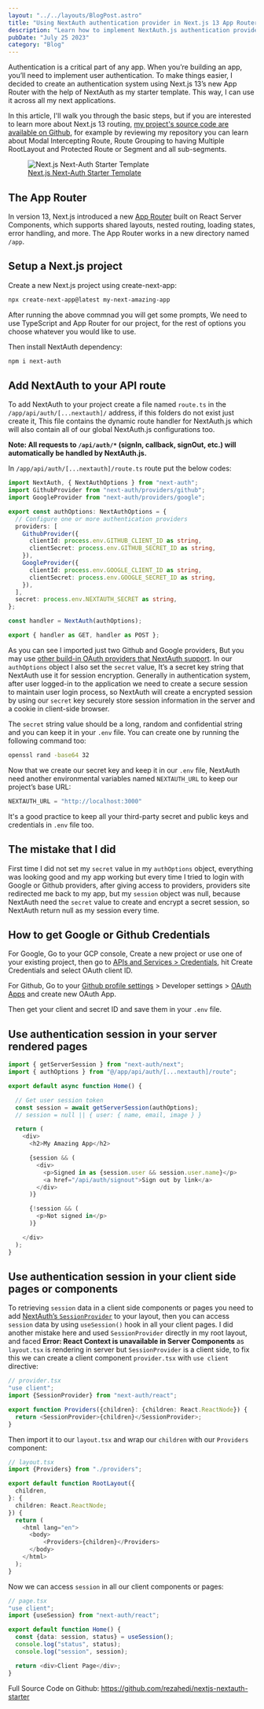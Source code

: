 ```yaml
---
layout: "../../layouts/BlogPost.astro"
title: "Using NextAuth authentication provider in Next.js 13 App Router"
description: "Learn how to implement NextAuth.js authentication provider in Next.js 13 App Router and use NextAuth build-in OAuth provider like Google and Github in your app. I'll use NextAuth in server rendered pages and also client side components."
pubDate: "July 25 2023"
category: "Blog"
---
```


Authentication is a critical part of any app. When you’re building an app, you’ll need to implement user authentication. To make things easier, I decided to create an authentication system using Next.js 13’s new App Router with the help of NextAuth as my starter template. This way, I can use it across all my next applications.

In this article, I'll walk you through the basic steps, but if you are interested to learn more about Next.js 13 routing, [my project's source code are available on Github](https://github.com/rezahedi/nextjs-nextauth-starter), for example by reviewing my repository you can learn about Modal Intercepting Route, Route Grouping to having Multiple RootLayout and Protected Route or Segment and all sub-segments.

<figure class="image">
  <img src="/blog/nextjs-nextauth-authentication-starter-template.png" alt="Next.js Next-Auth Starter Template">
  <figcaption><a href="https://github.com/rezahedi/nextjs-nextauth-starter">Next.js Next-Auth Starter Template</a></figcaption>
</figure>

## The App Router

In version 13, Next.js introduced a new [App Router](https://nextjs.org/docs/app/building-your-application/routing#the-app-router) built on React Server Components, which supports shared layouts, nested routing, loading states, error handling, and more. The App Router works in a new directory named `/app`.

## Setup a Next.js project

Create a new Next.js project using create-next-app:

```bash
npx create-next-app@latest my-next-amazing-app
```

After running the above commnad you will get some prompts, We need to use TypeScript and App Router for our project, for the rest of options you choose whatever you would like to use.

Then install NextAuth dependency:

```bash
npm i next-auth
```

## Add NextAuth to your API route

To add NextAuth to your project create a file named `route.ts` in the `/app/api/auth/[...nextauth]/` address, if this folders do not exist just create it, This file contains the dynamic route handler for NextAuth.js which will also contain all of our global NextAuth.js configurations too.

**Note: All requests to `/api/auth/*` (signIn, callback, signOut, etc.) will automatically be handled by NextAuth.js.**

In `/app/api/auth/[...nextauth]/route.ts` route put the below codes:

```ts
import NextAuth, { NextAuthOptions } from "next-auth";
import GithubProvider from "next-auth/providers/github";
import GoogleProvider from "next-auth/providers/google";

export const authOptions: NextAuthOptions = {
  // Configure one or more authentication providers
  providers: [
    GithubProvider({
      clientId: process.env.GITHUB_CLIENT_ID as string,
      clientSecret: process.env.GITHUB_SECRET_ID as string,
    }),
    GoogleProvider({
      clientId: process.env.GOOGLE_CLIENT_ID as string,
      clientSecret: process.env.GOOGLE_SECRET_ID as string,
    }),
  ],
  secret: process.env.NEXTAUTH_SECRET as string,
};

const handler = NextAuth(authOptions);

export { handler as GET, handler as POST };
```

As you can see I imported just two Github and Google providers, But you may use [other build-in OAuth providers that NextAuth support](https://next-auth.js.org/configuration/providers/oauth#built-in-providers). In our `authOptions` object I also set the `secret` value, It’s a secret key string that NextAuth use it for session encryption. Generally in authentication system, after user logged-in to the application we need to create a secure session to maintain user login process, so NextAuth will create a encrypted session by using our `secret` key securely store session information in the server and a cookie in client-side browser.

The `secret` string value should be a long, random and confidential string and you can keep it in your `.env` file. You can create one by running the following command too:

```bash
openssl rand -base64 32
```

Now that we create our secret key and keep it in our `.env` file, NextAuth need another environmental variables named `NEXTAUTH_URL` to keep our project’s base URL:

```js
NEXTAUTH_URL = "http://localhost:3000"
```

It's a good practice to keep all your third-party secret and public keys and credentials in `.env` file too.

## The mistake that I did

First time I did not set my `secret` value in my `authOptions` object, everything was looking good and my app working but every time I tried to login with Google or Github providers, after giving access to providers, providers site redirected me back to my app, but my `session` object was null, because NextAuth need the `secret` value to create and encrypt a secret session, so NextAuth return null as my session every time.

## How to get Google or Github Credentials

For Google, Go to your GCP console, Create a new project or use one of your existing project, then go to [APIs and Services > Credentials](https://console.cloud.google.com/apis/credentials), hit Create Credentials and select OAuth client ID.

For Github, Go to your [Github profile settings](https://github.com/settings/profile) > Developer settings > [OAuth Apps](https://github.com/settings/developers) and create new OAuth App.

Then get your client and secret ID and save them in your `.env` file.

## Use authentication session in your server rendered pages

```ts
import { getServerSession } from "next-auth/next";
import { authOptions } from "@/app/api/auth/[...nextauth]/route";

export default async function Home() {

  // Get user session token
  const session = await getServerSession(authOptions);
  // session = null || { user: { name, email, image } }

  return (
    <div>
      <h2>My Amazing App</h2>

      {session && (
        <div>
          <p>Signed in as {session.user && session.user.name}</p>
          <a href="/api/auth/signout">Sign out by link</a>
        </div>
      )}

      {!session && (
        <p>Not signed in</p>
      )}

    </div>
  );
}
```

## Use authentication session in your client side pages or components

To retrieving `session` data in a client side components or pages you need to add [NextAuth’s `SessionProvider`](https://next-auth.js.org/getting-started/client#sessionprovider) to your layout, then you can access `session` data by using `useSession()` hook in all your client pages. I did another mistake here and used `SessionProvider` directly in my root layout, and faced **Error: React Context is unavailable in Server Components** as `layout.tsx` is rendering in server but `SessionProvider` is a client side, to fix this we can create a client component `provider.tsx` with `use client` directive:

```ts
// provider.tsx
"use client";
import {SessionProvider} from "next-auth/react";

export function Providers({children}: {children: React.ReactNode}) {
  return <SessionProvider>{children}</SessionProvider>;
}
```

Then import it to our `layout.tsx` and wrap our `children` with our `Providers` component:

```ts
// layout.tsx
import {Providers} from "./providers";

export default function RootLayout({
  children,
}: {
  children: React.ReactNode;
}) {
  return (
    <html lang="en">
      <body>
          <Providers>{children}</Providers>
      </body>
    </html>
  );
}
```

Now we can access `session` in all our client components or pages:

```ts
// page.tsx
"use client";
import {useSession} from "next-auth/react";

export default function Home() {
  const {data: session, status} = useSession();
  console.log("status", status);
  console.log("session", session);

  return <div>Client Page</div>;
}
```

Full Source Code on Github: https://github.com/rezahedi/nextjs-nextauth-starter
